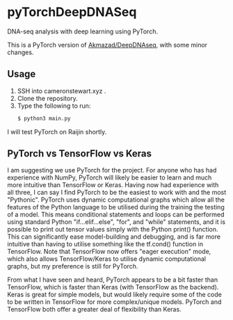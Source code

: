 # pyTorchDeepDNASeq
DNA-seq analysis with deep learning using PyTorch.

This is a PyTorch version of [Akmazad/DeepDNAseq](https://github.com/Akmazad/DeepDNAseq), with some minor changes.

## Usage

1. SSH into cameronstewart.xyz .
2. Clone the repository.
3. Type the following to run:
   ```bash
   $ python3 main.py
   ```

I will test PyTorch on Raijin shortly.

## PyTorch vs TensorFlow vs Keras

I am suggesting we use PyTorch for the project.  For anyone who has had experience with NumPy, PyTorch will likely be easier to learn and much more intuitive than TensorFlow or Keras.  Having now had experience with all three, I can say I find PyTorch to be the easiest to work with and the most "Pythonic".  PyTorch uses dynamic computational graphs which allow all the features of the Python language to be utilised during the training the testing of a model.  This means conditional statements and loops can be performed using standard Python "if...elif...else", "for", and "while" statements, and it is possible to print out tensor values simply with the Python print() function.  This can significantly ease model-building and debugging, and is far more intuitive than having to utilise something like the tf.cond() function in TensorFlow.  Note that TensorFlow now offers "eager execution" mode, which also allows TensorFlow/Keras to utilise dynamic computational graphs, but my preference is still for PyTorch.

From what I have seen and heard, PyTorch appears to be a bit faster than TensorFlow, which is faster than Keras (with TensorFlow as the backend).  Keras is great for simple models, but would likely require some of the code to be written in TensorFlow for more complex/unique models.  PyTorch and TensorFlow both offer a greater deal of flexibility than Keras.
